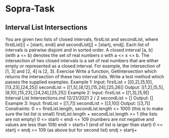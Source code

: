# Sopra-Task

## Interval List Intersections
You are given two lists of closed intervals, firstList and secondList, where firstList[i] = [starti, endi] and
secondList[j] = [startj, endj]. Each list of intervals is pairwise disjoint and in sorted order.
A closed interval [a, b] (with a <= b) denotes the set of real numbers x with a <= x <= b.
The intersection of two closed intervals is a set of real numbers that are either empty or represented as a
closed interval. For example, the intersection of [1, 3] and [2, 4] is [2, 3].
Exercise
Write a function, GetIntersection which returns the intersection of these two interval lists.
Write a test method which passes the supplied examples.
Example 1:
Input:
firstList = [[0,2],[5,10],[13,23],[24,25]]
secondList = [[1,5],[8,12],[15,24],[25,26]]
Output:
[[1,2],[5,5],[8,10],[15,23],[24,24],[25,25]]
Example 2:
Input:
firstList = [[1,3],[5,9]]
Interval List Intersections.md 12/21/2021
2 / 2
secondList = []
Output:
[]
Example 3:
Input:
firstList = [[1,7]]
secondList = [[3,10]]
Output:
[[3,7]]
Constraints:
0 <= firstList.length, secondList.length <= 1000 (this is to make sure the list list is small)
firstList.length + secondList.length >= 1 (the lists are not empty)
0 <= starti < endi <= 109 (numbers are not negative and values are less than 109)
endi > starti+1 (end of list is larger than start)
0 <= startj < endj <= 109 (as above but for second list)
endj > startj+
